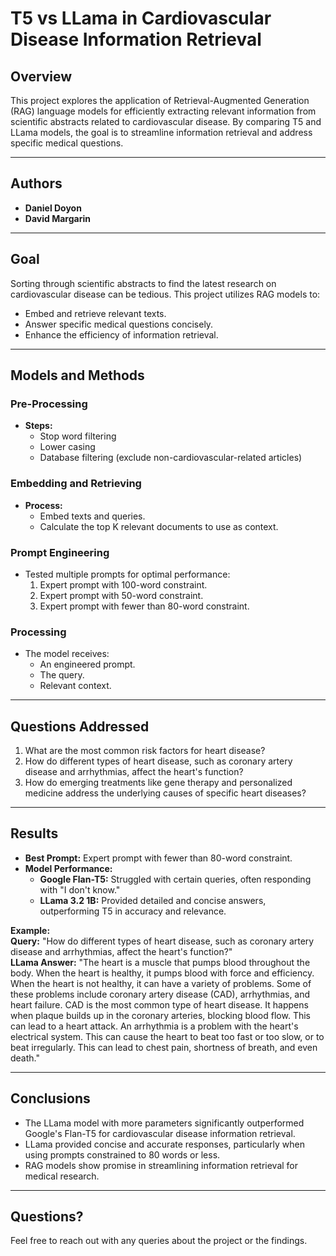# T5 vs LLama in Cardiovascular Disease Information Retrieval

## Overview

This project explores the application of Retrieval-Augmented Generation (RAG) language models for efficiently extracting relevant information from scientific abstracts related to cardiovascular disease. By comparing T5 and LLama models, the goal is to streamline information retrieval and address specific medical questions.

---

## Authors

- **Daniel Doyon**
- **David Margarin**

---

## Goal

Sorting through scientific abstracts to find the latest research on cardiovascular disease can be tedious. This project utilizes RAG models to:
- Embed and retrieve relevant texts.
- Answer specific medical questions concisely.
- Enhance the efficiency of information retrieval.

---

## Models and Methods

### Pre-Processing
- **Steps:**
  - Stop word filtering
  - Lower casing
  - Database filtering (exclude non-cardiovascular-related articles)

### Embedding and Retrieving
- **Process:**
  - Embed texts and queries.
  - Calculate the top K relevant documents to use as context.

### Prompt Engineering
- Tested multiple prompts for optimal performance:
  1. Expert prompt with 100-word constraint.
  2. Expert prompt with 50-word constraint.
  3. Expert prompt with fewer than 80-word constraint.

### Processing
- The model receives:
  - An engineered prompt.
  - The query.
  - Relevant context.

---

## Questions Addressed

1. What are the most common risk factors for heart disease?
2. How do different types of heart disease, such as coronary artery disease and arrhythmias, affect the heart's function?
3. How do emerging treatments like gene therapy and personalized medicine address the underlying causes of specific heart diseases?

---

## Results

- **Best Prompt:** Expert prompt with fewer than 80-word constraint.
- **Model Performance:**
  - **Google Flan-T5:** Struggled with certain queries, often responding with "I don't know."
  - **LLama 3.2 1B:** Provided detailed and concise answers, outperforming T5 in accuracy and relevance.

**Example:**  
**Query:** "How do different types of heart disease, such as coronary artery disease and arrhythmias, affect the heart's function?"  
**LLama Answer:** "The heart is a muscle that pumps blood throughout the body. When the heart is healthy, it pumps blood with force and efficiency. When the heart is not healthy, it can have a variety of problems. Some of these problems include coronary artery disease (CAD), arrhythmias, and heart failure. CAD is the most common type of heart disease. It happens when plaque builds up in the coronary arteries, blocking blood flow. This can lead to a heart attack. An arrhythmia is a problem with the heart's electrical system. This can cause the heart to beat too fast or too slow, or to beat irregularly. This can lead to chest pain, shortness of breath, and even death."

---

## Conclusions

- The LLama model with more parameters significantly outperformed Google's Flan-T5 for cardiovascular disease information retrieval.
- LLama provided concise and accurate responses, particularly when using prompts constrained to 80 words or less.
- RAG models show promise in streamlining information retrieval for medical research.

---

## Questions?

Feel free to reach out with any queries about the project or the findings.
